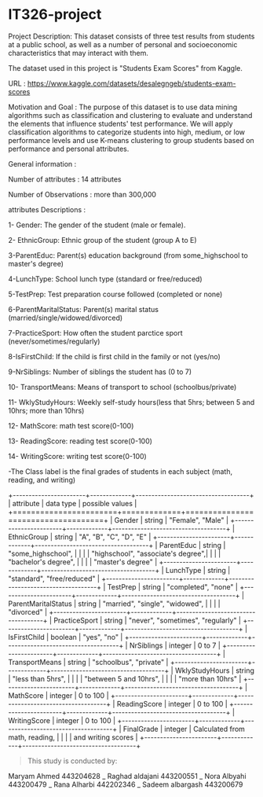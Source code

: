 # IT326-project

Project Description: This dataset consists of three test results from students at a public school, as well as a number of personal and socioeconomic characteristics that may interact with them.

 The dataset used in this project is "Students Exam Scores" from Kaggle.
 
URL : https://www.kaggle.com/datasets/desalegngeb/students-exam-scores 

Motivation and Goal : The purpose of this dataset is to use data mining algorithms such as classification and clustering to evaluate and understand the elements that influence students' test performance. We will apply classification algorithms to categorize students into high, medium, or low performance levels and use K-means clustering to group students based on performance and personal attributes.



General information : 

Number of attributes : 14 attributes

Number of Observations : more than 300,000 



attributes Descriptions :

1- Gender: The gender of the student (male or female).

2- EthnicGroup: Ethnic group of the student (group A to E)

3-ParentEduc: Parent(s) education background (from some_highschool to master's degree)

4-LunchType: School lunch type (standard or free/reduced)

5-TestPrep: Test preparation course followed (completed or none)

6-ParentMaritalStatus: Parent(s) marital status (married/single/widowed/divorced)

7-PracticeSport: How often the student parctice sport (never/sometimes/regularly)

8-IsFirstChild: If the child is first child in the family or not (yes/no)

9-NrSiblings: Number of siblings the student has (0 to 7)

10- TransportMeans: Means of transport to school (schoolbus/private)

11- WklyStudyHours: Weekly self-study hours(less that 5hrs; between 5 and 10hrs; more than 10hrs)

12- MathScore: math test score(0-100)

13- ReadingScore: reading test score(0-100)

14- WritingScore: writing test score(0-100)

-The Class label is the final grades of students in each subject (math, reading, and writing)


 
+-----------------------+-------------+------------------------------------+ 
| attribute              | data type   | possible values                   |
+=======================+=============+====================================+
| Gender                | string      | "Female", "Male"                   |
+-----------------------+-------------+------------------------------------+
| EthnicGroup           | string      | "A", "B", "C", "D", "E"            |
+-----------------------+-------------+------------------------------------+
| ParentEduc            | string      | "some_highschool",                 |
|                       |             | "highschool", "associate's degree",|
|                       |             | "bachelor's degree",               |
|                       |             | "master's degree"                  |
+-----------------------+-------------+------------------------------------+
| LunchType             | string      | "standard", "free/reduced"         |
+-----------------------+-------------+------------------------------------+
| TestPrep              | string      | "completed", "none"                |
+-----------------------+-------------+------------------------------------+
| ParentMaritalStatus   | string      | "married", "single", "widowed",    |
|                       |             | "divorced"                         |
+-----------------------+-------------+------------------------------------+
| PracticeSport         | string      | "never", "sometimes", "regularly"  |
+-----------------------+-------------+------------------------------------+
| IsFirstChild          | boolean     | "yes", "no"                        |
+-----------------------+-------------+------------------------------------+
| NrSiblings            | integer     | 0 to 7                             |
+-----------------------+-------------+------------------------------------+
| TransportMeans        | string      | "schoolbus", "private"             |
+-----------------------+-------------+------------------------------------+
| WklyStudyHours        | string      | "less than 5hrs",                  |
|                       |             | "between 5 and 10hrs",             |
|                       |             | "more than 10hrs"                  |
+-----------------------+-------------+------------------------------------+
| MathScore             | integer     | 0 to 100                           |
+-----------------------+-------------+------------------------------------+
| ReadingScore          | integer     | 0 to 100                           |
+-----------------------+-------------+------------------------------------+
| WritingScore          | integer     | 0 to 100                           |
+-----------------------+-------------+------------------------------------+
| FinalGrade            | integer     | Calculated from math, reading,     |
|                       |             | and writing scores                 |
+-----------------------+-------------+------------------------------------+


        

>This study is conducted by:

Maryam Ahmed 443204628
 _ Raghad aldajani 443200551 
 _ Nora Albyahi 443200479 
 _ Rana Alharbi 442202346
 _ Sadeem albargash 443200679
